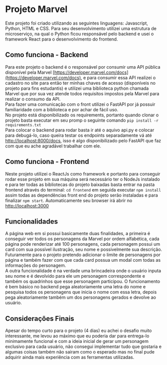 # Projeto Marvel

Este projeto foi criado utilizando as seguintes linguagens: Javascript, Python, HTML e CSS.
Para seu desenvolvimento utilizei uma estrutura de microserviço, na qual o Python ficou
responsável pelo backend e usei o framework React para o desenvolvimento do frontend.

## Como funciona - Backend

Para este projeto o backend é o responsável por consumir uma API pública disponível pela Marvel
[https://developer.marvel.com/docs](https://developer.marvel.com/docs), e para consumir essa API
realizei o cadastro no site para então ter minhas chaves de acesso (disponíveis no projeto para fins estudantis)
e utilizei uma biblioteca python chamada Marvel que por sua vez atende todos requisitos impostos pela Marvel para
realizar o consumo da API.<br>
Para fazer uma comunicação com o front utilizei o FastAPI por já possuir familiaridade com a
biblioteca e por achar de fácil uso. <br>
No projeto está disponibilizado os requirements, portanto quando clonar o projeto basta executar
em seu promp o seguinte comando  `pip install -r requirements.txt`
<br>
Para colocar o backend para rodar basta ir até o aquivo api.py e colocar para debugá-lo, caso queira
testar os endpoints separadamente vá até [http://localhost:8000/docs](http://localhost:8000/docs), isso é algo disponibilizado
pelo FastAPI que faz com que eu ache agradável trabalhar com ele.


## Como funciona - Frontend

Neste projeto utilizei o ReactJs como framework e portanto para conseguir rodar esse projeto em
sua máquina será necessário ter o NodeJs instalado e para ter todas as bibliotecas do projeto baixadas
basta entrar na pasta frontend através do terminal: `cd frontend` em seguida executar `npm install` assim todas
as dependências front end do projeto serão instaladas e para finalizar `npm start`. Automaticamente seu browser
irá abrir no [http://localhost:3000](http://localhost:3000)


## Funcionalidades

A página web em si possui basicamente duas finalidades, a primeira é conseguir ver todos
os personagens da Marvel por ordem alfabética, cada página pode renderizar até 100 personagens, cada personagem
possui um card com sua possível ilustração, seu nome e possivelmente sua descrição. Futuramente para o projeto pretendo
adicionar o limite de personagens por página e também fazer com que cada card possua um modal com todas as informações do personagem.<br>
A outra funcionalidade é na verdade uma brincadeira onde o usuário inputa seu nome e é devolvido para ele
um personagem correspondente e também os quadrinhos que esse personagem participou. O funcionamento é bem básico
no backend pega aleatoriamente uma letra do nome e pesquisa todos os personagens que inicia o nome com essa letra,
depois pega aleatoriamente também um dos personagens gerados e devolve ao usuário.

## Considerações Finais

Apesar do tempo curto para o projeto (4 dias) eu achei o desafio muito interessante, me levou ao máximo que eu poderia dar
para entrega-lo minimamente funcional e com a ideia inicial de gerar um personagem exclusivo para cada usuário, não consegui implementar
tudo que gostaria e algumas coisas  também não sairam como o esperado mas no final pude adquirir ainda mais experiência com as
ferramentas utilizadas.
